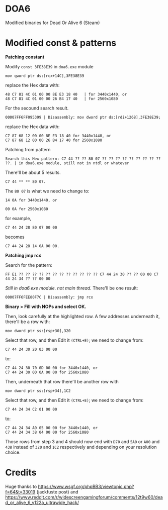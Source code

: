# DOA6
Modified binaries for Dead Or Alive 6 (Steam)


# Modified const & patterns

**Patching constant**

Modify `const 3FE38E39` in `doa6.exe` module

```assembly
mov qword ptr ds:[rcx+14C],3FE38E39
```
replace the Hex data with:
```assembly
48 C7 81 4C 01 00 00 8E E3 18 40   | for 3440x1440, or
48 C7 81 4C 01 00 00 26 B4 17 40   | for 2560x1080
```
For the secound search result. 
```assembly
00007FF6FF095399 | Disassembly: mov dword ptr ds:[rdi+1268],3FE38E39; 
```
replace the Hex data with:
```assembly
C7 87 68 12 00 00 8E E3 18 40 for 3440x1440, or
C7 87 68 12 00 00 26 B4 17 40 for 2560x1080
```
Patching from pattern
```assembly
Search this Hex pattern: C7 44 ?? ?? 80 07 ?? ?? ?? ?? ?? ?? ?? ?? ?? ??. | in doa6.exe module, still not in ntdl or whatever
```
There'll be about 5 results. 
```assembly
C7 44 ** ** 80 07.
``` 
The `80 07` is what we need to change to:
```assembly
14 0A for 3440x1440, or

00 0A for 2560x1080
```
for example, 
```assembly 
C7 44 24 28 80 07 00 00 
```
becomes 
```assembly 
C7 44 24 28 14 0A 00 00.
```

**Patching jmp rcx**

Search for the pattern:
```assembly
FF E1 ?? ?? ?? ?? ?? ?? ?? ?? ?? ?? ?? ?? C7 44 24 30 ?? ?? 00 00 C7 44 24 34 ?? ?? 00 00
```
*Still in doa6.exe module. not main thread.*
There'll be one result:
```assembly
00007FF6FEE80F7C | Disassembly: jmp rcx
```
**Binary > Fill with NOPs and select OK.**

Then, look carefully at the highlighted row. A few addresses underneath it, there'll be a row with:
```assembly
mov dword ptr ss:[rsp+30],320
```
Select that row, and then Edit it `(CTRL+E)`; we need to change from:
```assembly
C7 44 24 30 20 03 00 00 
```
to:
```assembly
C7 44 24 30 70 0D 00 00 for 3440x1440, or
C7 44 24 30 00 0A 00 00 for 2560x1080
```
Then, underneath that row there'll be another row with 
```assembly
mov dword ptr ss:[rsp+34],1C2
```
Select that row, and then Edit it `(CTRL+E)`; we need to change from:
```assembly
C7 44 24 34 C2 01 00 00
```
to:
```assembly
C7 44 24 34 A0 05 00 00 for 3440x1440, or
C7 44 24 34 38 04 00 00 for 2560x1080
```
Those rows from step 3 and 4 should now end with `D70` and `5A0` or `A00` and `438` instead of `320` and `1C2` respectively and depending on your resolution choice.

# Credits


Huge thanks to
https://www.wsgf.org/phpBB3/viewtopic.php?f=64&t=33019 (jackfuste post)
and
https://www.reddit.com/r/widescreengamingforum/comments/12t9w60/dead_or_alive_6_v122a_ultrawide_hack/
